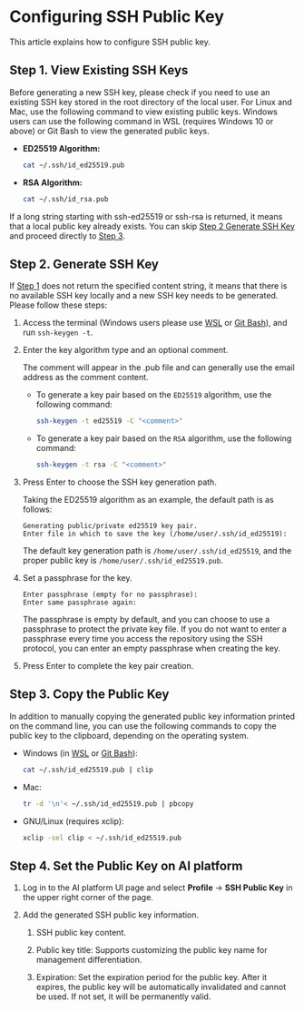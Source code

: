 # Configuring SSH Public Key

This article explains how to configure SSH public key.

## Step 1. View Existing SSH Keys

Before generating a new SSH key, please check if you need to use an existing SSH key stored in the root directory of the local user.
For Linux and Mac, use the following command to view existing public keys. Windows users can use the
following command in WSL (requires Windows 10 or above) or Git Bash to view the generated public keys.

- **ED25519 Algorithm:**

    ```bash
    cat ~/.ssh/id_ed25519.pub
    ```

- **RSA Algorithm:**

    ```bash
    cat ~/.ssh/id_rsa.pub
    ```

If a long string starting with ssh-ed25519 or ssh-rsa is returned, it means that a local public key already exists.
You can skip [Step 2 Generate SSH Key](#step-2-generate-ssh-key) and proceed directly to [Step 3](#step-3-copy-the-public-key).

## Step 2. Generate SSH Key

If [Step 1](#step-1-view-existing-ssh-keys) does not return the specified content string, it means that
there is no available SSH key locally and a new SSH key needs to be generated. Please follow these steps:

1. Access the terminal (Windows users please use [WSL](https://docs.microsoft.com/en-us/windows/wsl/install) or [Git Bash](https://gitforwindows.org/)), and run `ssh-keygen -t`.

2. Enter the key algorithm type and an optional comment.

    The comment will appear in the .pub file and can generally use the email address as the comment content.
   
    - To generate a key pair based on the `ED25519` algorithm, use the following command:
   
        ```bash
        ssh-keygen -t ed25519 -C "<comment>"
        ```
   
    - To generate a key pair based on the `RSA` algorithm, use the following command:
   
        ```bash
        ssh-keygen -t rsa -C "<comment>"
        ```

3. Press Enter to choose the SSH key generation path.

    Taking the ED25519 algorithm as an example, the default path is as follows:
   
    ```console
    Generating public/private ed25519 key pair.
    Enter file in which to save the key (/home/user/.ssh/id_ed25519):
    ```
   
    The default key generation path is `/home/user/.ssh/id_ed25519`, and the proper public key is `/home/user/.ssh/id_ed25519.pub`.

4. Set a passphrase for the key.

    ```console
    Enter passphrase (empty for no passphrase):
    Enter same passphrase again:
    ```

    The passphrase is empty by default, and you can choose to use a passphrase to protect the private key file. 
    If you do not want to enter a passphrase every time you access the repository using the SSH protocol,
    you can enter an empty passphrase when creating the key.

5. Press Enter to complete the key pair creation.

## Step 3. Copy the Public Key

In addition to manually copying the generated public key information printed on the command line, you can use the following commands to copy the public key to the clipboard, depending on the operating system.

- Windows (in [WSL](https://docs.microsoft.com/en-us/windows/wsl/install) or [Git Bash](https://gitforwindows.org/)):

    ```bash
    cat ~/.ssh/id_ed25519.pub | clip
    ```

- Mac:

    ```bash
    tr -d '\n'< ~/.ssh/id_ed25519.pub | pbcopy
    ```

- GNU/Linux (requires xclip):

    ```bash
    xclip -sel clip < ~/.ssh/id_ed25519.pub
    ```

## Step 4. Set the Public Key on AI platform

1. Log in to the AI platform UI page and select **Profile** -> **SSH Public Key** in the upper right corner of the page.

2. Add the generated SSH public key information.

    1. SSH public key content.
    
    2. Public key title: Supports customizing the public key name for management differentiation.
    
    3. Expiration: Set the expiration period for the public key. After it expires,
       the public key will be automatically invalidated and cannot be used. If not set, it will be permanently valid.
